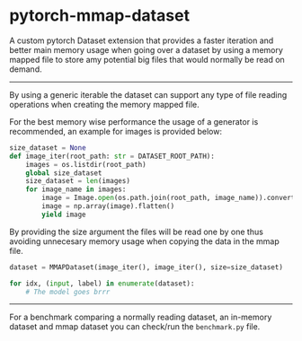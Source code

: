 # pytorch-mmap-dataset

A custom pytorch Dataset extension that provides a faster iteration and better main memory usage when going over a dataset by using a memory mapped file to store amy potential big files that would normally be read on demand.

---

By using a generic iterable the dataset can support any type of file reading operations when creating the memory mapped file. 

For the best memory wise performance the usage of a generator is recommended, an example for images is provided below:

```python
size_dataset = None
def image_iter(root_path: str = DATASET_ROOT_PATH):
    images = os.listdir(root_path)
    global size_dataset
    size_dataset = len(images)
    for image_name in images:
        image = Image.open(os.path.join(root_path, image_name)).convert("RGB")
        image = np.array(image).flatten()
        yield image
```

By providing the size argument the files will be read one by one thus avoiding unnecesary memory usage when copying the data in the mmap file.
```python
dataset = MMAPDataset(image_iter(), image_iter(), size=size_dataset)

for idx, (input, label) in enumerate(dataset):
    # The model goes brrr
```

---

For a benchmark comparing a normally reading dataset, an in-memory dataset and mmap dataset you can check/run the `benchmark.py` file.